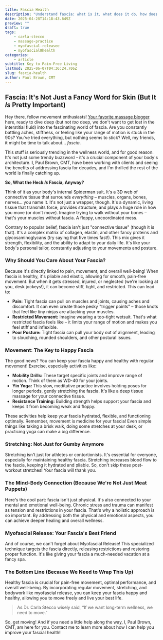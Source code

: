 ```yaml
---
title: Fascia Health
description: "Understand fascia: what is it, what does it do, how does it do it, what you can do to keep your fasdcia vibrant and healthy (hint: book an appointment with me`)"
date: 2025-04-28T14:18:43.649Z
preview: ""
draft: true
tags:
    - carla-stecco
    - massage-practice
    - myofascial-releasee
    - myofascial0health
categories:
    - article
subtitle: Key to Pain-Free Living
lastmod: 2025-06-07T04:36:24.706Z
slug: fascia-health
author: Paul Brown, CMT
---
```

## Fascia: It's Not Just a Fancy Word for Skin (But It _Is_ Pretty Important)

Hey there, fellow movement enthusiasts! [Your favorite massage blogger](about) here, ready to dive deep (but not _too_ deep, we don't want to get lost in the interstitial fluid) into the fascinating world of fascia. Are you constantly battling aches, stiffness, or feeling like your range of motion is stuck in the 90s? You've tried everything, but nothing seems to stick? Well, my friends, it might be time to talk about… _fascia_.

This stuff is seriously trending in the wellness world, and for good reason. It's not just some trendy buzzword – it's a crucial component of your body's architecture. I, Paul Brown, CMT, have been working with clients and seeing the benefits of addressing fascia for decades, and I'm thrilled the rest of the world is finally catching up.

**So, What the Heck _Is_ Fascia, Anyway?**

Think of it as your body's internal Spiderman suit. It's a 3D web of connective tissue that surrounds _everything_ – muscles, organs, bones, nerves… you name it. It's not just a wrapper, though. It's a dynamic, living tissue that transmits force, provides structure, and plays a huge role in how you move (or don't move). Imagine trying to walk without your bones – that's your muscles without fascia. A floppy, uncoordinated mess.

Contrary to popular belief, fascia isn't just "connective tissue" (though it is that). It's a complex matrix of collagen, elastin, and other fancy proteins and glycosaminoglycans (try saying that five times fast!). This mix gives it strength, flexibility, and the ability to adapt to your daily life. It's like your body's personal tailor, constantly adjusting to your movements and posture.

### **Why Should You Care About Your Fascia?**

Because it's directly linked to pain, movement, and overall well-being! When fascia is healthy, it's pliable and elastic, allowing for smooth, pain-free movement. But when it gets stressed, injured, or neglected (we're looking at you, desk jockeys!), it can become stiff, tight, and restricted. This can lead to:

- **Pain:** Tight fascia can pull on muscles and joints, causing aches and discomfort. It can even create those pesky "trigger points" – those knots that feel like tiny ninjas are attacking your muscles.
- **Restricted Movement:** Imagine wearing a too-tight wetsuit. That's what restricted fascia feels like – it limits your range of motion and makes you feel stiff and inflexible.
- **Poor Posture:** Tight fascia can pull your body out of alignment, leading to slouching, rounded shoulders, and other postural issues.

### **Movement: The Key to Happy Fascia**

The good news? You can keep your fascia happy and healthy with regular movement! Exercise, especially activities like:

- **Mobility Drills:** These target specific joints and improve range of motion. Think of them as WD-40 for your joints.
- **Yin Yoga:** This slow, meditative practice involves holding poses for longer periods, gently stretching the fascia. It's like a deep tissue massage for your connective tissue.
- **Resistance Training:** Building strength helps support your fascia and keeps it from becoming weak and floppy.

These activities help keep your fascia hydrated, flexible, and functioning optimally. Remember, movement is medicine for your fascia! Even simple things like taking a brisk walk, doing some stretches at your desk, or practicing yoga can make a big difference.

### **Stretching: Not Just for Gumby Anymore**

Stretching isn't just for athletes or contortionists. It's essential for everyone, especially for maintaining healthy fascia. Stretching increases blood flow to the fascia, keeping it hydrated and pliable. So, don't skip those post-workout stretches! Your fascia will thank you.

### **The Mind-Body Connection (Because We're Not Just Meat Puppets)**

Here's the cool part: fascia isn't just physical. It's also connected to your mental and emotional well-being. Chronic stress and trauma can manifest as tension and restrictions in your fascia. That's why a holistic approach is so important. By addressing both the physical and emotional aspects, you can achieve deeper healing and overall wellness.

### **Myofascial Release: Your Fascia's Best Friend**

And of course, we can't forget about Myofascial Release! This specialized technique targets the fascia directly, releasing restrictions and restoring proper function. It's like giving your fascia a much-needed vacation at a fancy spa.

### **The Bottom Line (Because We Need to Wrap This Up)**

Healthy fascia is crucial for pain-free movement, optimal performance, and overall well-being. By incorporating regular movement, stretching, and bodywork like myofascial release, you can keep your fascia happy and healthy, allowing you to move freely and live your best life.

 > As Dr. Carla Stecco wisely said, “If we want long-term wellness, we need to move.”  

 So, get moving! And if you need a little help along the way, I, Paul Brown, CMT, am here for you. Contact me to learn more about how I can help you improve your fascial health!  
